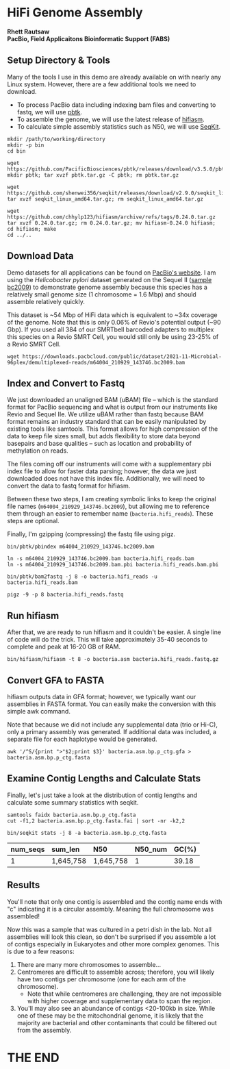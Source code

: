 # HiFi Genome Assembly 

**Rhett Rautsaw**\
**PacBio, Field Applicaitons Bioinformatic Support (FABS)**

## Setup Directory & Tools
Many of the tools I use in this demo are already available on with nearly any Linux system. However, there are a few additional tools we need to download. 
- To process PacBio data including indexing bam files and converting to fastq, we will use [pbtk](https://github.com/PacificBiosciences/pbtk). 
- To assemble the genome, we will use the latest release of [hifiasm](https://github.com/chhylp123/hifiasm). 
- To calculate simple assembly statistics such as N50, we will use [SeqKit](https://github.com/shenwei356/seqkit).
```
mkdir /path/to/working/directory
mkdir -p bin
cd bin

wget https://github.com/PacificBiosciences/pbtk/releases/download/v3.5.0/pbtk.tar.gz
mkdir pbtk; tar xvzf pbtk.tar.gz -C pbtk; rm pbtk.tar.gz

wget https://github.com/shenwei356/seqkit/releases/download/v2.9.0/seqkit_linux_amd64.tar.gz
tar xvzf seqkit_linux_amd64.tar.gz; rm seqkit_linux_amd64.tar.gz

wget https://github.com/chhylp123/hifiasm/archive/refs/tags/0.24.0.tar.gz
tar xvzf 0.24.0.tar.gz; rm 0.24.0.tar.gz; mv hifiasm-0.24.0 hifiasm; cd hifiasm; make
cd ../..
```

## Download Data
Demo datasets for all applications can be found on [PacBio's website](https://www.pacb.com/connect/datasets/). I am using the *Helicobacter pylori* dataset generated on the Sequel II ([sample bc2009](https://downloads.pacbcloud.com/public/dataset/2021-11-Microbial-96plex/demultiplexed-reads/)) to demonstrate genome assembly because this species has a relatively small genome size (1 chromosome = 1.6 Mbp) and should assemble relatively quickly. 

This dataset is ~54 Mbp of HiFi data which is equivalent to ~34x coverage of the genome. Note that this is only 0.06% of Revio's potential output (~90 Gbp). If you used all 384 of our SMRTbell barcoded adapters to multiplex this species on a Revio SMRT Cell, you would still only be using 23-25% of a Revio SMRT Cell.
```
wget https://downloads.pacbcloud.com/public/dataset/2021-11-Microbial-96plex/demultiplexed-reads/m64004_210929_143746.bc2009.bam
```

## Index and Convert to Fastq
We just downloaded an unaligned BAM (uBAM) file – which is the standard format for PacBio sequencing and what is output from our instruments like Revio and Sequel IIe. We utilize uBAM rather than fastq because BAM format remains an industry standard that can be easily manipulated by existing tools like samtools. This format allows for high compression of the data to keep file sizes small, but adds flexibility to store data beyond basepairs and base qualities – such as location and probability of methylation on reads. 

The files coming off our instruments will come with a supplementary pbi index file to allow for faster data parsing; however, the data we just downloaded does not have this index file. Additionally, we will need to convert the data to fastq format for hifiasm. 

Between these two steps, I am creating symbolic links to keep the original file names (`m64004_210929_143746.bc2009`), but allowing me to reference them through an easier to remember name (`bacteria.hifi_reads`). These steps are optional.

Finally, I'm gzipping (compressing) the fastq file using pigz. 
```
bin/pbtk/pbindex m64004_210929_143746.bc2009.bam

ln -s m64004_210929_143746.bc2009.bam bacteria.hifi_reads.bam
ln -s m64004_210929_143746.bc2009.bam.pbi bacteria.hifi_reads.bam.pbi

bin/pbtk/bam2fastq -j 8 -o bacteria.hifi_reads -u bacteria.hifi_reads.bam

pigz -9 -p 8 bacteria.hifi_reads.fastq
```

## Run hifiasm
After that, we are ready to run hifiasm and it couldn't be easier. A single line of code will do the trick. This will take approximately 35-40 seconds to complete and peak at 16-20 GB of RAM. 
```
bin/hifiasm/hifiasm -t 8 -o bacteria.asm bacteria.hifi_reads.fastq.gz
```

## Convert GFA to FASTA
hifiasm outputs data in GFA format; however, we typically want our assemblies in FASTA format. You can easily make the conversion with this simple awk command. 

Note that because we did not include any supplemental data (trio or Hi-C), only a primary assembly was generated. If additional data was included, a separate file for each haplotype would be generated. 
```
awk '/^S/{print ">"$2;print $3}' bacteria.asm.bp.p_ctg.gfa > bacteria.asm.bp.p_ctg.fasta
```

## Examine Contig Lengths and Calculate Stats
Finally, let's just take a look at the distribution of contig lengths and calculate some summary statistics with seqkit. 
```
samtools faidx bacteria.asm.bp.p_ctg.fasta
cut -f1,2 bacteria.asm.bp.p_ctg.fasta.fai | sort -nr -k2,2

bin/seqkit stats -j 8 -a bacteria.asm.bp.p_ctg.fasta
```

|num_seqs|sum_len  |N50      |N50_num|GC(%)|
|:-------|:--------|:--------|:------|:----|
|1       |1,645,758|1,645,758|1      |39.18|

## Results
You'll note that only one contig is assembled and the contig name ends with "c" indicating it is a circular assembly. Meaning the full chromosome was assembled! 

Now this was a sample that was cultured in a petri dish in the lab. Not all assemblies will look this clean, so don't be surprised if you assemble a lot of contigs especially in Eukaryotes and other more complex genomes. This is due to a few reasons:
1. There are many more chromosomes to assemble...
2. Centromeres are difficult to assemble across; therefore, you will likely have two contigs per chromosome (one for each arm of the chromosome).
	- Note that while centromeres are challenging, they are not impossible with higher coverage and supplementary data to span the region.
3. You'll may also see an abundance of contigs <20-100kb in size. While one of these may be the mitochondrial genome, it is likely that the majority are bacterial and other contaminants that could be filtered out from the assembly. 

# THE END
